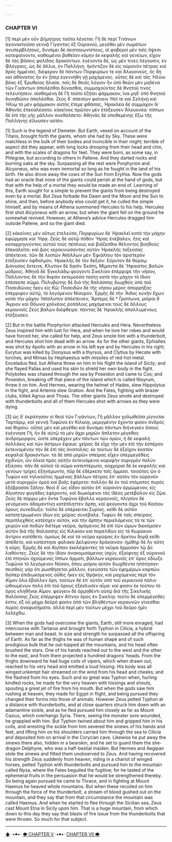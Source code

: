 ```yaml
---

---
```


### CHAPTER VI

[1] περὶ μὲν οὖν Δήμητρος ταῦτα λέγεται: Γῆ δὲ περὶ Τιτάνων ἀγανακτοῦσα γεννᾷ Γίγαντας ἐξ Οὐρανοῦ, μεγέθει μὲν σωμάτων ἀνυπερβλήτους, δυνάμει δὲ ἀκαταγωνίστους, οἳ φοβεροὶ μὲν ταῖς ὄψεσι κατεφαίνοντο, καθειμένοι βαθεῖαν κόμην ἐκ κεφαλῆς καὶ γενείων, εἶχον δὲ τὰς βάσεις φολίδας δρακόντων. ἐγένοντο δέ, ὡς μέν τινες λέγουσιν, ἐν Φλέγραις, ὡς δὲ ἄλλοι, ἐν Παλλήνῃ. ἠκόντιζον δὲ εἰς οὐρανὸν πέτρας καὶ δρῦς ἡμμένας. διέφερον δὲ πάντων Πορφυρίων τε καὶ Ἀλκυονεύς, ὃς δὴ καὶ ἀθάνατος ἦν ἐν ᾗπερ ἐγεννήθη γῇ μαχόμενος. οὗτος δὲ καὶ τὰς Ἡλίου βόας ἐξ Ἐρυθείας ἤλασε. τοῖς δὲ θεοῖς λόγιον ἦν ὑπὸ θεῶν μὲν μηδένα τῶν Γιγάντων ἀπολέσθαι δύνασθαι, συμμαχοῦντος δὲ θνητοῦ τινος τελευτήσειν. αἰσθομένη δὲ Γῆ τοῦτο ἐζήτει φάρμακον, ἵνα μηδ᾽ ὑπὸ θνητοῦ δυνηθῶσιν ἀπολέσθαι. Ζεὺς δ᾽ ἀπειπὼν φαίνειν Ἠοῖ τε καὶ Σελήνῃ καὶ Ἡλίῳ τὸ μὲν φάρμακον αὐτὸς ἔτεμε φθάσας, Ἡρακλέα δὲ σύμμαχον δι᾽ Ἀθηνᾶς ἐπεκαλέσατο. κἀκεῖνος πρῶτον μὲν ἐτόξευσεν Ἀλκυονέα: πίπτων δὲ ἐπὶ τῆς γῆς μᾶλλον ἀνεθάλπετο: Ἀθηνᾶς δὲ ὑποθεμένης ἔξω τῆς Παλλήνης εἵλκυσεν αὐτόν.

[1] Such is the legend of Demeter. But Earth, vexed on account of the Titans, brought forth the giants, whom she had by Sky. These were matchless in the bulk of their bodies and invincible in their might; terrible of aspect did they appear, with long locks drooping from their head and chin, and with the scales of dragons for feet. They were born, as some say, in Phlegrae, but according to others in Pallene. And they darted rocks and burning oaks at the sky. Surpassing all the rest were Porphyrion and Alcyoneus, who was even immortal so long as he fought in the land of his birth. He also drove away the cows of the Sun from Erythia. Now the gods had an oracle that none of the giants could perish at the hand of gods, but that with the help of a mortal they would be made an end of. Learning of this, Earth sought for a simple to prevent the giants from being destroyed even by a mortal. But Zeus forbade the Dawn and the Moon and the Sun to shine, and then, before anybody else could get it, he culled the simple himself, and by means of Athena summoned Hercules to his help. Hercules first shot Alcyoneus with an arrow, but when the giant fell on the ground he somewhat revived. However, at Athena’s advice Hercules dragged him outside Pallene, and so the giant died.

[2] κἀκεῖνος μὲν οὕτως ἐτελεύτα, Πορφυρίων δὲ Ἡρακλεῖ κατὰ τὴν μάχην ἐφώρμησε καὶ Ἥρᾳ. Ζεὺς δὲ αὐτῷ πόθον Ἥρας ἐνέβαλεν, ἥτις καὶ καταρρηγνύντος αὐτοῦ τοὺς πέπλους καὶ βιάζεσθαι θέλοντος βοηθοὺς ἐπεκαλεῖτο: καὶ Διὸς κεραυνώσαντος αὐτὸν Ἡρακλῆς τοξεύσας ἀπέκτεινε. τῶν δὲ λοιπῶν Ἀπόλλων μὲν Ἐφιάλτου τὸν ἀριστερὸν ἐτόξευσεν ὀφθαλμόν, Ἡρακλῆς δὲ τὸν δεξιόν: Εὔρυτον δὲ θύρσῳ Διόνυσος ἔκτεινε, Κλυτίον δὲ δᾳσὶν Ἑκάτη, Μίμαντα δὲ Ἥφαιστος βαλὼν μύδροις. Ἀθηνᾶ δὲ Ἐγκελάδῳ φεύγοντι Σικελίαν ἐπέρριψε τὴν νῆσον, Πάλλαντος δὲ τὴν δορὰν ἐκτεμοῦσα ταύτῃ κατὰ τὴν μάχην τὸ ἴδιον ἐπέσκεπε σῶμα. Πολυβώτης δὲ διὰ τῆς θαλάσσης διωχθεὶς ὑπὸ τοῦ Ποσειδῶνος ἧκεν εἰς Κῶ: Ποσειδῶν δὲ τῆς νήσου μέρος ἀπορρήξας ἐπέρριψεν αὐτῷ, τὸ λεγόμενον Νίσυρον. Ἑρμῆς δὲ τὴν Ἄιδος κυνῆν ἔχων κατὰ τὴν μάχην Ἱππόλυτον ἀπέκτεινεν, Ἄρτεμις δὲ † Γρατίωνα, μοῖραι δ᾽ Ἄγριον καὶ Θόωνα χαλκέοις ῥοπάλοις μαχόμεναι τοὺς δὲ ἄλλους κεραυνοῖς Ζεὺς βαλὼν διέφθειρε: πάντας δὲ Ἡρακλῆς ἀπολλυμένους ἐτόξευσεν.

[2] But in the battle Porphyrion attacked Hercules and Hera. Nevertheless Zeus inspired him with lust for Hera, and when he tore her robes and would have forced her, she called for help, and Zeus smote him with a thunderbolt, and Hercules shot him dead with an arrow. As for the other giants, Ephialtes was shot by Apollo with an arrow in his left eye and by Hercules in his right; Eurytus was killed by Dionysus with a thyrsus, and Clytius by Hecate with torches, and Mimas by Hephaestus with missiles of red-hot metal. Enceladus fled, but Athena threw on him in his flight the island of Sicily; and she flayed Pallas and used his skin to shield her own body in the fight. Polybotes was chased through the sea by Poseidon and came to Cos; and Poseidon, breaking off that piece of the island which is called Nisyrum, threw it on him. And Hermes, wearing the helmet of Hades, slew Hippolytus in the fight, and Artemis slew Gration. And the Fates, fighting with brazer clubs, killed Agrius and Thoas. The other giants Zeus smote and destroyed with thunderbolts and all of them Hercules shot with arrows as they were dying.

[3] ὡς δ᾽ ἐκράτησαν οἱ θεοὶ τῶν Γιγάντων, Γῆ μᾶλλον χολωθεῖσα μίγνυται Ταρτάρῳ, καὶ γεννᾷ Τυφῶνα ἐν Κιλικίᾳ, μεμιγμένην ἔχοντα φύσιν ἀνδρὸς καὶ θηρίου. οὗτος μὲν καὶ μεγέθει καὶ δυνάμει πάντων διήνεγκεν ὅσους ἐγέννησε Γῆ, ἦν δὲ αὐτῷ τὰ μὲν ἄχρι μηρῶν ἄπλετον μέγεθος ἀνδρόμορφον, ὥστε ὑπερέχειν μὲν πάντων τῶν ὀρῶν, ἡ δὲ κεφαλὴ πολλάκις καὶ τῶν ἄστρων ἔψαυε: χεῖρας δὲ εἶχε τὴν μὲν ἐπὶ τὴν ἑσπέραν ἐκτεινομένην τὴν δὲ ἐπὶ τὰς ἀνατολάς: ἐκ τούτων δὲ ἐξεῖχον ἑκατὸν κεφαλαὶ δρακόντων. τὰ δὲ ἀπὸ μηρῶν σπείρας εἶχεν ὑπερμεγέθεις ἐχιδνῶν, ὧν ὁλκοὶ πρὸς αὐτὴν ἐκτεινόμενοι κορυφὴν συριγμὸν πολὺν ἐξίεσαν. πᾶν δὲ αὐτοῦ τὸ σῶμα κατεπτέρωτο, αὐχμηραὶ δὲ ἐκ κεφαλῆς καὶ γενύων τρίχες ἐξηνέμωντο, πῦρ δὲ ἐδέρκετο τοῖς ὄμμασι. τοιοῦτος ὢν ὁ Τυφὼν καὶ τηλικοῦτος ἡμμένας βάλλων πέτρας ἐπ᾽ αὐτὸν τὸν οὐρανὸν μετὰ συριγμῶν ὁμοῦ καὶ βοῆς ἐφέρετο: πολλὴν δὲ ἐκ τοῦ στόματος πυρὸς ἐξέβρασσε ζάλην. θεοὶ δ᾽ ὡς εἶδον αὐτὸν ἐπ᾽ οὐρανὸν ὁρμώμενον, εἰς Αἴγυπτον φυγάδες ἐφέροντο, καὶ διωκόμενοι τὰς ἰδέας μετέβαλον εἰς ζῷα. Ζεὺς δὲ πόρρω μὲν ὄντα Τυφῶνα ἔβαλλε κεραυνοῖς, πλησίον δὲ γενόμενον ἀδαμαντίνῃ κατέπληττεν ἅρπῃ, καὶ φεύγοντα ἄχρι τοῦ Κασίου ὄρους συνεδίωξε: τοῦτο δὲ ὑπέρκειται Συρίας. κεῖθι δὲ αὐτὸν κατατετρωμένον ἰδὼν εἰς χεῖρας συνέβαλε. Τυφὼν δὲ ταῖς σπείραις περιπλεχθεὶς κατέσχεν αὐτόν, καὶ τὴν ἅρπην περιελόμενος τά τε τῶν χειρῶν καὶ ποδῶν διέτεμε νεῦρα, ἀράμενος δὲ ἐπὶ τῶν ὤμων διεκόμισεν αὐτὸν διὰ τῆς θαλάσσης εἰς Κιλικίαν καὶ παρελθὼν εἰς τὸ Κωρύκιον ἄντρον κατέθετο. ὁμοίως δὲ καὶ τὰ νεῦρα κρύψας ἐν ἄρκτου δορᾷ κεῖθι ἀπέθετο, καὶ κατέστησε φύλακα Δελφύνην δράκαιναν: ἡμίθηρ δὲ ἦν αὕτη ἡ κόρη. Ἑρμῆς δὲ καὶ Αἰγίπαν ἐκκλέψαντες τὰ νεῦρα ἥρμοσαν τῷ Διὶ λαθόντες. Ζεὺς δὲ τὴν ἰδίαν ἀνακομισάμενος ἰσχύν, ἐξαίφνης ἐξ οὐρανοῦ ἐπὶ πτηνῶν ὀχούμενος ἵππων ἅρματι, βάλλων κεραυνοῖς ἐπ᾽ ὄρος ἐδίωξε Τυφῶνα τὸ λεγόμενον Νῦσαν, ὅπου μοῖραι αὐτὸν διωχθέντα ἠπάτησαν: πεισθεὶς γὰρ ὅτι ῥωσθήσεται μᾶλλον, ἐγεύσατο τῶν ἐφημέρων καρπῶν. διόπερ ἐπιδιωκόμενος αὖθις ἧκεν εἰς Θρᾴκην, καὶ μαχόμενος περὶ τὸν Αἷμον ὅλα ἔβαλλεν ὄρη. τούτων δὲ ἐπ᾽ αὐτὸν ὑπὸ τοῦ κεραυνοῦ πάλιν ὠθουμένων πολὺ ἐπὶ τοῦ ὄρους ἐξέκλυσεν αἷμα: καί φασιν ἐκ τούτου τὸ ὄρος κληθῆναι Αἷμον. φεύγειν δὲ ὁρμηθέντι αὐτῷ διὰ τῆς Σικελικῆς θαλάσσης Ζεὺς ἐπέρριψεν Αἴτνην ὄρος ἐν Σικελίᾳ: τοῦτο δὲ ὑπερμέγεθές ἐστιν, ἐξ οὗ μέχρι δεῦρό φασιν ἀπὸ τῶν βληθέντων κεραυνῶν γίνεσθαι πυρὸς ἀναφυσήματα. ἀλλὰ περὶ μὲν τούτων μέχρι τοῦ δεῦρο ἡμῖν λελέχθω.

[3] When the gods had overcome the giants, Earth, still more enraged, had intercourse with Tartarus and brought forth Typhon in Cilicia, a hybrid between man and beast. In size and strength he surpassed all the offspring of Earth. As far as the thighs he was of human shape and of such prodigious bulk that he out-topped all the mountains, and his head often brushed the stars. One of his hands reached out to the west and the other to the east, and from them projected a hundred dragons’ heads. From the thighs downward he had huge coils of vipers, which when drawn out, reached to his very head and emitted a loud hissing. His body was all winged:unkempt hair streamed on the wind from his head and cheeks; and fire flashed from his eyes. Such and so great was Typhon when, hurling kindled rocks, he made for the very heaven with hissings and shouts, spouting a great jet of fire from his mouth. But when the gods saw him rushing at heaven, they made for Egypt in flight, and being pursued they changed their forms into those of animals. However Zeus pelted Typhon at a distance with thunderbolts, and at close quarters struck him down with an adamantine sickle, and as he fled pursued him closely as far as Mount Casius, which overhangs Syria. There, seeing the monster sore wounded, he grappled with him. But Typhon twined about him and gripped him in his coils, and wresting the sickle from him severed the sinews of his hands and feet, and lifting him on his shoulders carried him through the sea to Cilicia and deposited him on arrival in the Corycian cave. Likewise he put away the sinews there also, hidden in a bearskin, and he set to guard them the she-dragon Delphyne, who was a half-bestial maiden. But Hermes and Aegipan stole the sinews and fitted them unobserved to Zeus. And having recovered his strength Zeus suddenly from heaven, riding in a chariot of winged horses, pelted Typhon with thunderbolts and pursued him to the mountain called Nysa, where the Fates beguiled the fugitive; for he tasted of the ephemeral fruits in the persuasion that he would be strengthened thereby. So being again pursued he came to Thrace, and in fighting at Mount Haemus he heaved whole mountains. But when these recoiled on him through the force of the thunderbolt, a stream of blood gushed out on the mountain, and they say that from that circumstance the mountain was called Haemus. And when he started to flee through the Sicilian sea, Zeus cast Mount Etna in Sicily upon him. That is a huge mountain, from which down to this day they say that blasts of fire issue from the thunderbolts that were thrown. So much for that subject.



---

[🡅](/books/apollodorus/toc) ·•⦁•· [🡄 CHAPTER V](/books/apollodorus/Βιβλιοθήκη/Βιβλίο-Α/CHAPTER-V) ·•⦁•· [CHAPTER VII 🡆](/books/apollodorus/Βιβλιοθήκη/Βιβλίο-Α/CHAPTER-VII)